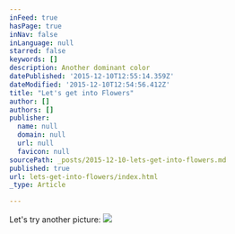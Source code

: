 ```yaml
---
inFeed: true
hasPage: true
inNav: false
inLanguage: null
starred: false
keywords: []
description: Another dominant color
datePublished: '2015-12-10T12:55:14.359Z'
dateModified: '2015-12-10T12:54:56.412Z'
title: "Let's get into Flowers"
author: []
authors: []
publisher:
  name: null
  domain: null
  url: null
  favicon: null
sourcePath: _posts/2015-12-10-lets-get-into-flowers.md
published: true
url: lets-get-into-flowers/index.html
_type: Article

---
```

Let's try another picture:
![](https://the-grid-user-content.s3-us-west-2.amazonaws.com/547f4e71-4c32-4897-a713-af209b468e5e.jpg)